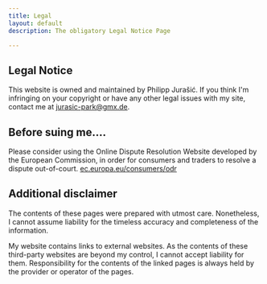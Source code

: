 ```yaml
---
title: Legal
layout: default
description: The obligatory Legal Notice Page

---
```

## Legal Notice

This website is owned and maintained by Philipp Jurašić. If you think I'm infringing on your copyright or have any other legal issues with my site, contact me at [jurasic-park@gmx.de](mailto:jurasic-park@gmx.de "E-Mail").

## Before suing me....

Please consider using the Online Dispute Resolution Website developed by the European Commission, in order for consumers and traders to resolve a dispute out-of-court. [ec.europa.eu/consumers/odr](http://www.ec.europa.eu/consumers/odr "European Online Dispute Resolution Website")

## Additional disclaimer

The contents of these pages were prepared with utmost care. Nonetheless, I cannot assume liability for the timeless accuracy and completeness of the information.

My website contains links to external websites. As the contents of these third-party websites are beyond my control, I cannot accept liability for them. Responsibility for the contents of the linked pages is always held by the provider or operator of the pages.